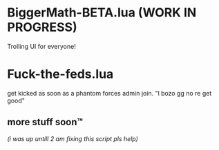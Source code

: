 # BiggerMath-BETA.lua (WORK IN PROGRESS)
Trolling UI for everyone!

# Fuck-the-feds.lua
get kicked as soon as a phantom forces admin join.
"l bozo gg no re get good" 

more stuff soon™
----------------
*(i was up untill 2 am fixing this script pls help)*
